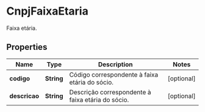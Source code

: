 

# CnpjFaixaEtaria

Faixa etária.

## Properties

| Name | Type | Description | Notes |
|------------ | ------------- | ------------- | -------------|
|**codigo** | **String** | Código correspondente à faixa etária do sócio. |  [optional] |
|**descricao** | **String** | Descrição correspondente à faixa etária do sócio. |  [optional] |



